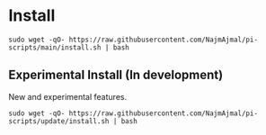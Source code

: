 # Install

    sudo wget -qO- https://raw.githubusercontent.com/NajmAjmal/pi-scripts/main/install.sh | bash
    
## Experimental Install (In development)
New and experimental features.

    sudo wget -qO- https://raw.githubusercontent.com/NajmAjmal/pi-scripts/update/install.sh | bash
